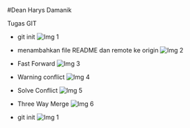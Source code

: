 #Dean Harys Damanik

Tugas GIT

- git init 
![Img 1](screenshot/1.png)

- menambahkan file README dan remote ke origin
![Img 2](screenshot/2.png)

- Fast Forward 
![Img 3](screenshot/3.png)

- Warning conflict
![Img 4](screenshot/10.png)

- Solve Conflict 
![Img 5](screenshot/11.png)

- Three Way Merge
![Img 6](screenshot/13.png)

- git init 
![Img 1](screenshot/13.png)



